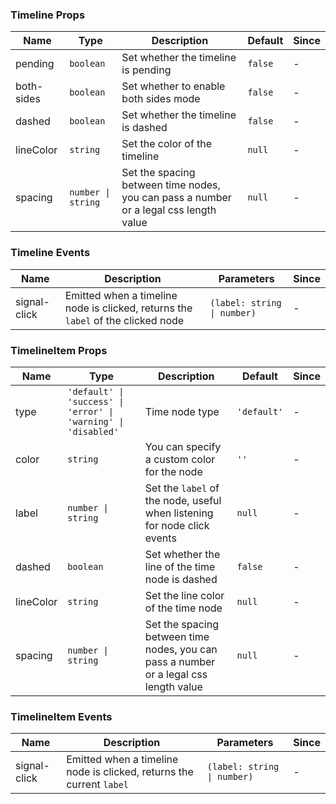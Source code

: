 ### Timeline Props

| Name       | Type               | Description                                                                           | Default | Since |
| ---------- | ------------------ | ------------------------------------------------------------------------------------- | ------- | ----- |
| pending    | `boolean`          | Set whether the timeline is pending                                                   | `false` | -     |
| both-sides | `boolean`          | Set whether to enable both sides mode                                                 | `false` | -     |
| dashed     | `boolean`          | Set whether the timeline is dashed                                                    | `false` | -     |
| lineColor  | `string`           | Set the color of the timeline                                                         | `null`  | -     |
| spacing    | `number \| string` | Set the spacing between time nodes, you can pass a number or a legal css length value | `null`  | -     |

### Timeline Events

| Name         | Description                                                                      | Parameters                  | Since |
| ------------ | -------------------------------------------------------------------------------- | --------------------------- | ----- |
| signal-click | Emitted when a timeline node is clicked, returns the `label` of the clicked node | `(label: string \| number)` | -     |

### TimelineItem Props

| Name      | Type                                                           | Description                                                                           | Default     | Since |
| --------- | -------------------------------------------------------------- | ------------------------------------------------------------------------------------- | ----------- | ----- |
| type      | `'default' \| 'success' \| 'error' \| 'warning' \| 'disabled'` | Time node type                                                                        | `'default'` | -     |
| color     | `string`                                                       | You can specify a custom color for the node                                           | `''`        | -     |
| label     | `number \| string`                                             | Set the `label` of the node, useful when listening for node click events              | `null`      | -     |
| dashed    | `boolean`                                                      | Set whether the line of the time node is dashed                                       | `false`     | -     |
| lineColor | `string`                                                       | Set the line color of the time node                                                   | `null`      | -     |
| spacing   | `number \| string`                                             | Set the spacing between time nodes, you can pass a number or a legal css length value | `null`      | -     |

### TimelineItem Events

| Name         | Description                                                          | Parameters                  | Since |
| ------------ | -------------------------------------------------------------------- | --------------------------- | ----- |
| signal-click | Emitted when a timeline node is clicked, returns the current `label` | `(label: string \| number)` | -     |
